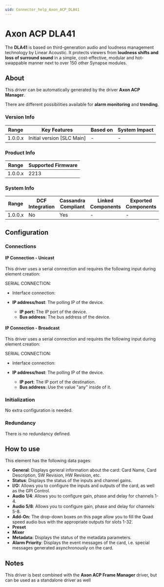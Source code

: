 ```yaml
---
uid: Connector_help_Axon_ACP_DLA41
---
```


# Axon ACP DLA41

The **DLA41** is based on third-generation audio and loudness management technology by Linear Acoustic. It protects viewers from **loudness shifts and loss of surround sound** in a simple, cost-effective, modular and hot-swappable manner next to over 150 other Synapse modules.

## About

This driver can be automatically generated by the driver **Axon ACP Manager**.

There are different possibilities available for **alarm monitoring** and **trending**.

### Version Info

| **Range** | **Key Features**             | **Based on** | **System Impact** |
|-----------|------------------------------|--------------|-------------------|
| 1.0.0.x   | Initial version \[SLC Main\] | \-           | \-                |

### Product Info

| **Range** | **Supported Firmware** |
|-----------|------------------------|
| 1.0.0.x   | 2213                   |

### System Info

| **Range** | **DCF Integration** | **Cassandra Compliant** | **Linked Components** | **Exported Components** |
|-----------|---------------------|-------------------------|-----------------------|-------------------------|
| 1.0.0.x   | No                  | Yes                     | \-                    | \-                      |

## Configuration

### Connections

#### IP Connection - Unicast

This driver uses a serial connection and requires the following input during element creation:

SERIAL CONNECTION:

- Interface connection:

- **IP address/host**: The polling IP of the device.
  - **IP port:** The IP port of the device.
  - **Bus address**: The bus address of the device.

#### IP Connection - Broadcast

This driver uses a serial connection and requires the following input during element creation:

SERIAL CONNECTION:

- Interface connection:

- **IP address/host**: The polling IP of the device.
  - **IP port**: The IP port of the destination.
  - **Bus address**: Use the value "any" inside of it.

### Initialization

No extra configuration is needed.

### Redundancy

There is no redundancy defined.

## How to use

This element has the following data pages:

- **General**: Displays general information about the card: Card Name, Card Description, SW Revision, HW Revision, etc.
- **Status**: Displays the status of the inputs and channel gains.
- **I/O:** Allows you to configure the inputs and outputs of the card, as well as the GPI Control.
- **Audio 1/4**: Allows you to configure gain, phase and delay for channels 1-4.
- **Audio 5/8**: Allows you to configure gain, phase and delay for channels 5-8.
- **Add-On:** The drop-down boxes on this page allow you to fill the Quad speed audio bus with the appropriate outputs for slots 1-32.
- **Preset**
- **Mixer**
- **Metadata:** Displays the status of the metadata parameters.
- **Alarm Priority**: Displays the event messages of the card, i.e. special messages generated asynchronously on the card.

## Notes

This driver is best combined with the **Axon ACP Frame Manager** driver, but can be used as a standalone driver as well
